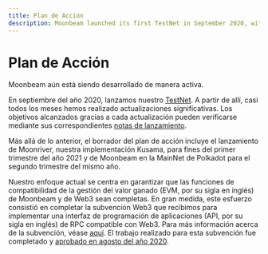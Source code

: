 ```yaml
---
title: Plan de Acción
description: Moonbeam launched its first TestNet in September 2020, with a BetaNet on Kusama and MainNet on Polkadot to follow in early 2021.
---
```


# Plan de Acción

Moonbeam aún está siendo desarrollado de manera activa. 

En septiembre del año 2020, lanzamos nuestro [TestNet](/networks/overview/). A partir de allí, casi todos los meses hemos realizado actualizaciones significativas. Los objetivos alcanzados gracias a cada actualización pueden verificarse mediante sus correspondientes [notas de lanzamiento](/networks/testnet/#release-notes).

Más allá de lo anterior, el borrador del plan de acción incluye el lanzamiento de Moonriver, nuestra implementación Kusama, para fines del primer trimestre del año 2021 y de Moonbeam en la MainNet de Polkadot para el segundo trimestre del mismo año.

Nuestro enfoque actual se centra en garantizar que las funciones de compatibilidad de la gestión del valor ganado (EVM, por su sigla en inglés) de Moonbeam y de Web3 sean completas. En gran medida, este esfuerzo consistió en completar la subvención Web3 que recibimos para implementar una interfaz de programación de aplicaciones (API, por su sigla en inglés) de RPC compatible con Web3. Para más información acerca de la subvención, véase [aquí](https://github.com/w3f/Open-Grants-Program/blob/master/applications/web3-compatible-api.md). El trabajo realizado para esta subvención fue completado y [aprobado en agosto del año 2020](https://www.purestake.com/news/purestake-awarded-web3-foundation-grant-moonbeam/).
